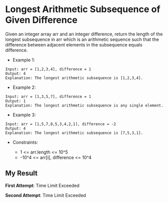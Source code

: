 # Longest Arithmetic Subsequence of Given Difference

Given an integer array arr and an integer difference, return the length of the longest subsequence in arr which is an arithmetic sequence such that the difference between adjacent elements in the subsequence equals difference.


- Example 1:

```
Input: arr = [1,2,3,4], difference = 1
Output: 4
Explanation: The longest arithmetic subsequence is [1,2,3,4].
```

- Example 2:

```
Input: arr = [1,3,5,7], difference = 1
Output: 1
Explanation: The longest arithmetic subsequence is any single element.
```

- Example 3:

```
Input: arr = [1,5,7,8,5,3,4,2,1], difference = -2
Output: 4
Explanation: The longest arithmetic subsequence is [7,5,3,1].
``` 

- Constraints:

  - 1 <= arr.length <= 10^5
  - -10^4 <= arr[i], difference <= 10^4
  
## My Result

**First Attempt**: Time Limit Exceeded

**Second Attempt**: Time Limit Exceeded
